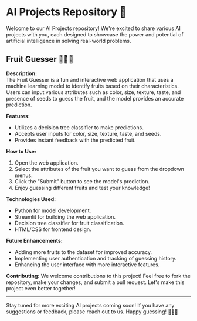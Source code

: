 # AI Projects Repository 🤖

Welcome to our AI Projects repository! We're excited to share various AI projects with you, each designed to showcase the power and potential of artificial intelligence in solving real-world problems.

## Fruit Guesser 🍎🍌🍓

**Description:**  
The Fruit Guesser is a fun and interactive web application that uses a machine learning model to identify fruits based on their characteristics. Users can input various attributes such as color, size, texture, taste, and presence of seeds to guess the fruit, and the model provides an accurate prediction.

**Features:**
- Utilizes a decision tree classifier to make predictions.
- Accepts user inputs for color, size, texture, taste, and seeds.
- Provides instant feedback with the predicted fruit.

**How to Use:**
1. Open the web application.
2. Select the attributes of the fruit you want to guess from the dropdown menus.
3. Click the "Submit" button to see the model's prediction.
4. Enjoy guessing different fruits and test your knowledge!

**Technologies Used:**
- Python for model development.
- Streamlit for building the web application.
- Decision tree classifier for fruit classification.
- HTML/CSS for frontend design.

**Future Enhancements:**
- Adding more fruits to the dataset for improved accuracy.
- Implementing user authentication and tracking of guessing history.
- Enhancing the user interface with more interactive features.

**Contributing:**
We welcome contributions to this project! Feel free to fork the repository, make your changes, and submit a pull request. Let's make this project even better together!

---

Stay tuned for more exciting AI projects coming soon! If you have any suggestions or feedback, please reach out to us. Happy guessing! 🍏🍊🍇
